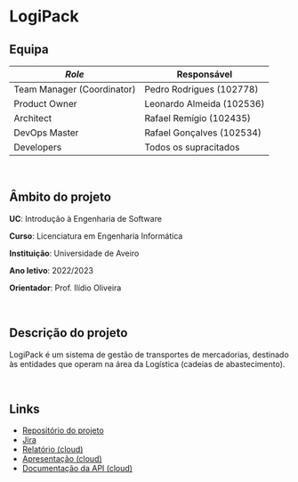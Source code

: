 # LogiPack

## Equipa
| *Role* | Responsável |
|-|-|
| Team Manager (Coordinator) | Pedro Rodrigues (102778) |
| Product Owner| Leonardo Almeida (102536) |
| Architect | Rafael Remígio (102435) |
| DevOps Master| Rafael Gonçalves (102534) |
| Developers | Todos os supracitados |

<br />

## Âmbito do projeto

**UC**: Introdução à Engenharia de Software

**Curso**: Licenciatura em Engenharia Informática

**Instituição**: Universidade de Aveiro

**Ano letivo**: 2022/2023

**Orientador**: Prof. Ilídio Oliveira

<br />

## Descrição do projeto

LogiPack é um sistema de gestão de transportes de mercadorias, destinado às entidades que operam na área da Logística (cadeias de abastecimento).

<br />


## Links

- [Repositório do projeto](https://github.com/RLPR-org/LogiPack)
- [Jira](https://pedro535.atlassian.net/jira/software/projects/LOG/boards/1)
- [Relatório (cloud)](https://docs.google.com/document/d/1NsjOoFR-VR5tmH4ELemQEX0nGNToCANMTpgr-9esZek)
- [Apresentação (cloud)](https://docs.google.com/presentation/d/1XoDm5SptfXUUyHTmi3ZDW2IyFaaWRkk7LweCP7Fwt2k/edit?usp=sharing)
- [Documentação da API (cloud)](https://www.postman.com/winter-firefly-28253/workspace/logipack/collection/24868726-e2c5afbe-407f-4200-a0b1-cbb25324ee2a?ctx=documentation)

<br />
